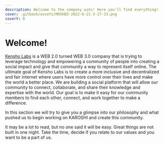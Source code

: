 ```yaml
---
description: Welcome to the company wiki! Here you'll find everything!
cover: .gitbook/assets/MOSHED-2022-6-21-3-27-33.png
coverY: 0
---
```


# Welcome!

[Kensho Labs](https://kensho-labs.com) is a WEB 2.0 turned WEB 3.0 company that is trying to leverage technology and empowering a community of people into creating a social impact and give that community a way to represent itself online. The ultimate goal of Kensho Labs is to create a more inclusive and decentralized and fair internet where users have more control over their lives and make the world a better place. We are building a social platform that will allow our community to connect, collaborate, and share their knowledge and expertise with the world. Our goal is to make it easy for our community members to find each other, connect, and work together to make a difference.

In this section we will try to give you a glimpse into our philosophy and what pushed us to begin working on KAROSHI and create this community.

It may be a lot to read, but no one said it will be easy. Great things are not built in one night. Take the time, decide if you relate to our values and you want to be a part of us.
